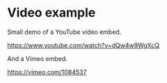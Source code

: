 # Video example

Small demo of a YouTube video embed.

https://www.youtube.com/watch?v=dQw4w9WgXcQ

And a Vimeo embed.

https://vimeo.com/1084537
